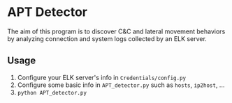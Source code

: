 # APT Detector
The aim of this program is to discover C&C and lateral movement behaviors by analyzing connection and system logs collected by an ELK server.

## Usage
1. Configure your ELK server's info in `Credentials/config.py`
2. Configure some basic info in `APT_detector.py` such as `hosts`, `ip2host`, ...
3. `python APT_detector.py`